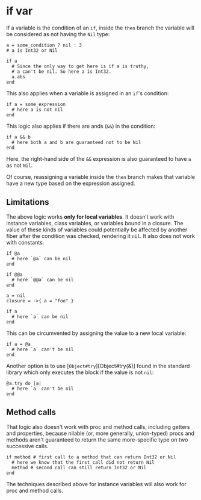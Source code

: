 # if var

If a variable is the condition of an `if`, inside the `then` branch the variable will be considered as not having the `Nil` type:

```crystal
a = some_condition ? nil : 3
# a is Int32 or Nil

if a
  # Since the only way to get here is if a is truthy,
  # a can't be nil. So here a is Int32.
  a.abs
end
```

This also applies when a variable is assigned in an `if`'s condition:

```crystal
if a = some_expression
  # here a is not nil
end
```

This logic also applies if there are ands (`&&`) in the condition:

```crystal
if a && b
  # here both a and b are guaranteed not to be Nil
end
```

Here, the right-hand side of the `&&` expression is also guaranteed to have `a` as not `Nil`.

Of course, reassigning a variable inside the `then` branch makes that variable have a new type based on the expression assigned.

## Limitations

The above logic works **only for local variables**. It doesn’t work with instance variables, class variables, or variables bound in a closure. The value of these kinds of variables could potentially be affected by another fiber after the condition was checked, rendering it `nil`. It also does not work with constants.

```crystal
if @a
  # here `@a` can be nil
end

if @@a
  # here `@@a` can be nil
end

a = nil
closure = ->{ a = "foo" }

if a
  # here `a` can be nil
end
```

This can be circumvented by assigning the value to a new local variable:

```crystal
if a = @a
  # here `a` can't be nil
end
```

Another option is to use [`Object#try`][Object#try(&)] found in the standard library which only executes the block if the value is not `nil`:

```crystal
@a.try do |a|
  # here `a` can't be nil
end
```

## Method calls

That logic also doesn't work with proc and method calls, including getters and properties, because nilable (or, more generally, union-typed) procs and methods aren't guaranteed to return the same more-specific type on two successive calls.

```crystal
if method # first call to a method that can return Int32 or Nil
  # here we know that the first call did not return Nil
  method # second call can still return Int32 or Nil
end
```

The techniques described above for instance variables will also work for proc and method calls.

